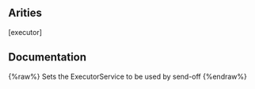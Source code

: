 ## Arities
[executor]

## Documentation
{%raw%}
Sets the ExecutorService to be used by send-off
{%endraw%}
